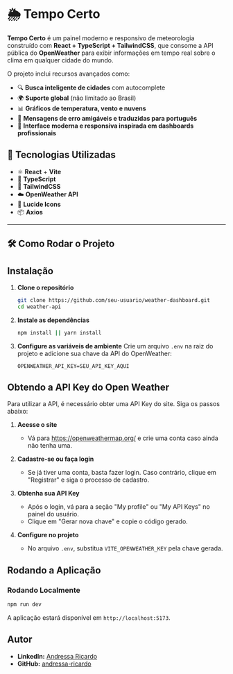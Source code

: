 # 🌦️ Tempo Certo

**Tempo Certo** é um painel moderno e responsivo de meteorologia construído com **React + TypeScript + TailwindCSS**, que consome a API pública do **OpenWeather** para exibir informações em tempo real sobre o clima em qualquer cidade do mundo.  

O projeto inclui recursos avançados como:
- 🔍 **Busca inteligente de cidades** com autocomplete  
- 🌍 **Suporte global** (não limitado ao Brasil)  
- 📊 **Gráficos de temperatura, vento e nuvens**  
- 💬 **Mensagens de erro amigáveis e traduzidas para português**  
- 🎨 **Interface moderna e responsiva inspirada em dashboards profissionais**  


## 🚀 Tecnologias Utilizadas

- ⚛️ **React** + **Vite**  
- 💬 **TypeScript**  
- 🎨 **TailwindCSS**  
- ☁️ **OpenWeather API**  
- 🧭 **Lucide Icons**  
- 📦 **Axios**

---

## 🛠️ Como Rodar o Projeto

## Instalação

1. **Clone o repositório**
   ```sh
   git clone https://github.com/seu-usuario/weather-dashboard.git
   cd weather-api
   ```

2. **Instale as dependências**
   ```sh
   npm install || yarn install
   ```

3. **Configure as variáveis de ambiente**
   Crie um arquivo `.env` na raiz do projeto e adicione sua chave da API do OpenWeather:
   ```env
   OPENWEATHER_API_KEY=SEU_API_KEY_AQUI
   ```

## Obtendo a API Key do Open Weather
Para utilizar a API, é necessário obter uma API Key do site. Siga os passos abaixo:

1. **Acesse o site**
   - Vá para https://openweathermap.org/ e crie uma conta caso ainda não tenha uma.

2. **Cadastre-se ou faça login**
   - Se já tiver uma conta, basta fazer login. Caso contrário, clique em "Registrar" e siga o processo de cadastro.

3. **Obtenha sua API Key**
   - Após o login, vá para a seção "My profile" ou "My API Keys" no painel do usuário.
   - Clique em "Gerar nova chave" e copie o código gerado.

4. **Configure no projeto**
   - No arquivo `.env`, substitua `VITE_OPENWEATHER_KEY` pela chave gerada.

## Rodando a Aplicação

### Rodando Localmente
```sh
npm run dev
```
A aplicação estará disponível em `http://localhost:5173`.


## Autor

- **LinkedIn:** [Andressa Ricardo](https://www.linkedin.com/in/andressa-ricardo/)
- **GitHub:** [andressa-ricardo](https://github.com/andressa-ricardo)
